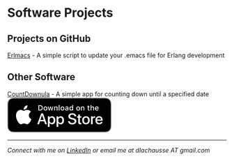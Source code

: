 # Software Projects

## Projects on GitHub
[Erlmacs](https://github.com/dlachausse/erlmacs) - A simple script to update your .emacs file for Erlang development

## Other Software
[CountDownula](https://apps.apple.com/us/app/countdownula/id6479545149) - A simple app for counting down until a specified date
[<img src="Download_on_the_App_Store_Badge_US-UK_RGB_blk_092917.svg">](https://apps.apple.com/us/app/countdownula/id6479545149)

---

*Connect with me on [LinkedIn](https://www.linkedin.com/in/darren-lachausse) or email  me at dlachausse AT gmail.com*
